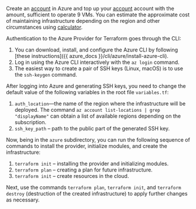 Create an [account](https://portal.azure.com/#home) in Azure and top up your [account](https://portal.azure.com/#view/Microsoft_Azure_GTM/ModernBillingMenuBlade/~/BillingAccounts) account with the amount, sufficient to operate 9 VMs. You can estimate the approximate cost of maintaining infrastructure depending on the region and other circumstances using [calculator](https://azure.com/e/26977c150e854617a888fb3a7d1a399d).

Authentication to the Azure Provider for Terraform goes through the CLI:

1. You can download, install, and configure the Azure CLI by following [these instructions]({{ azure_docs }}/cli/azure/install-azure-cli).
2. Log in using the Azure CLI interactively with the `az login` command.
3. The easiest way to create a pair of SSH keys (Linux, macOS) is to use the `ssh-keygen` command.

After logging into Azure and generating SSH keys, you need to change the default value of the following variables in the root file `variables.tf`:

1. `auth_location`—the name of the region where the infrastructure will be deployed. The command `az account list-locations | grep "displayName"` can obtain a list of available regions depending on the subscription.
2. `ssh_key_path` – path to the public part of the generated SSH key.

Now, being in the `azure` subdirectory, you can run the following sequence of commands to install the provider, initialize modules, and create the infrastructure:

1. `terraform init` – installing the provider and initializing modules.
2. `terraform plan` – creating a plan for future infrastructure.
3. `terraform init` – create resources in the cloud.

Next, use the commands `terraform plan`, `terraform init`, and `terraform destroy` (destruction of the created infrastructure) to apply further changes as necessary.